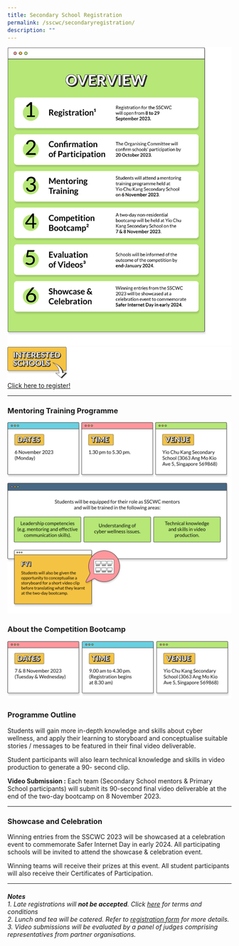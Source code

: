 ```yaml
---
title: Secondary School Registration
permalink: /sscwc/secondaryregistration/
description: ""
---
```

![Overview](/images/Sscwc/secschoverview.png)
![Registration](/images/Sscwc/registration%20header(down).png)
[Click here to register!](google.com)

---

### **Mentoring Training Programme**
![Mentor Training Programme](/images/Sscwc/mentoring%20programme.png)

### **About the Competition Bootcamp** 
![Bootcamp Details](/images/Sscwc/bootcamp%20details.png)


### **Programme Outline** 

Students will gain more in-depth knowledge and skills about cyber wellness, and apply their learning to storyboard and conceptualise suitable stories / messages to be featured in their final video deliverable.

Student participants will also learn technical knowledge and skills in video production to generate a 90- second clip.

**Video Submission :** Each team (Secondary School mentors &amp; Primary School participants) will submit its 90-second final video deliverable at the end of the two-day bootcamp on 8 November 2023. 

---

### **Showcase and Celebration** 
Winning entries from the SSCWC 2023 will be showcased at a celebration event to commemorate Safer Internet Day in early 2024. All participating schools will be invited to attend the showcase &amp; celebration event.

Winning teams will receive their prizes at this event. All student participants will also receive their Certificates of Participation. 

---

###### **Notes** <br>1. Late registrations will **not be accepted**. Click [here](google.com) for terms and conditions <br>2. Lunch and tea will be catered. Refer to [registration form](google.com) for more details. <br>3. Video submissions will be evaluated by a panel of judges comprising representatives from partner organisations.